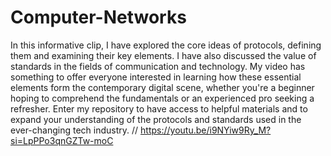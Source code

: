 # Computer-Networks
In this informative clip, I have explored the core ideas of protocols, defining them and examining their key elements. I have also discussed the value of standards in the fields of communication and technology. My video has something to offer everyone interested in learning how these essential elements form the contemporary digital scene, whether you're a beginner hoping to comprehend the fundamentals or an experienced pro seeking a refresher. Enter my repository to have access to helpful materials and to expand your understanding of the protocols and standards used in the ever-changing tech industry.
//
https://youtu.be/i9NYiw9Ry_M?si=LpPPo3qnGZTw-moC
